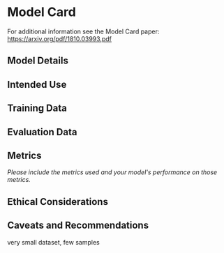 # Model Card

For additional information see the Model Card paper: https://arxiv.org/pdf/1810.03993.pdf

## Model Details

## Intended Use

## Training Data

## Evaluation Data

## Metrics
_Please include the metrics used and your model's performance on those metrics._

## Ethical Considerations

## Caveats and Recommendations
very small dataset, few samples
